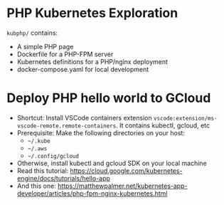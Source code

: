 # PHP Kubernetes Exploration
`kubphp/` contains:
* A simple PHP page
* Dockerfile for a PHP-FPM server
* Kubernetes definitions for a PHP/nginx deployment
* docker-compose.yaml for local development

# Deploy PHP hello world to GCloud
* Shortcut: Install VSCode containers extension `vscode:extension/ms-vscode-remote.remote-containers`. It contains kubectl, gcloud, etc
* Prerequisite: Make the following directories on your host:
  * `~/.kube`
  * `~/.aws`
  * `~/.config/gcloud`
* Otherwise, install kubectl and gcloud SDK on your local machine
* Read this tutorial: https://cloud.google.com/kubernetes-engine/docs/tutorials/hello-app
* And this one: https://matthewpalmer.net/kubernetes-app-developer/articles/php-fpm-nginx-kubernetes.html
